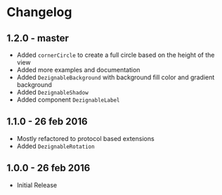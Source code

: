 # Changelog

## 1.2.0 - master
- Added `cornerCircle` to create a full circle based on the height of the view
- Added more examples and documentation
- Added `DezignableBackground` with background fill color and gradient background
- Added `DezignableShadow`
- Added component `DezignableLabel`

## 1.1.0 - 26 feb 2016
- Mostly refactored to protocol based extensions
- Added `DezignableRotation`

## 1.0.0 - 26 feb 2016
- Initial Release
